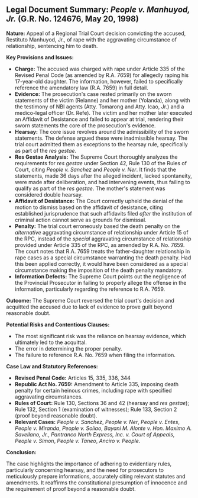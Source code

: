 ## Legal Document Summary: *People v. Manhuyod, Jr.* (G.R. No. 124676, May 20, 1998)

**Nature:** Appeal of a Regional Trial Court decision convicting the accused, Restituto Manhuyod, Jr., of rape with the aggravating circumstance of relationship, sentencing him to death.

**Key Provisions and Issues:**

*   **Charge:** The accused was charged with rape under Article 335 of the Revised Penal Code (as amended by R.A. 7659) for allegedly raping his 17-year-old daughter. The information, however, failed to specifically reference the amendatory law (R.A. 7659) in full detail.
*   **Evidence:** The prosecution's case rested primarily on the sworn statements of the victim (Relanne) and her mother (Yolanda), along with the testimony of NBI agents (Atty. Tomarong and Atty. Icao, Jr.) and a medico-legal officer (Dr. Refe). The victim and her mother later executed an Affidavit of Desistance and failed to appear at trial, rendering their sworn statements the core of the prosecution's evidence.
*   **Hearsay:** The core issue revolves around the admissibility of the sworn statements. The defense argued these were inadmissible hearsay. The trial court admitted them as exceptions to the hearsay rule, specifically as part of the *res gestae*.
*   **Res Gestae Analysis:** The Supreme Court thoroughly analyzes the requirements for *res gestae* under Section 42, Rule 130 of the Rules of Court, citing *People v. Sanchez* and *People v. Ner*. It finds that the statements, made 36 days after the alleged incident, lacked spontaneity, were made after deliberation, and had intervening events, thus failing to qualify as part of the *res gestae*. The mother's statement was considered double hearsay.
*   **Affidavit of Desistance:** The Court correctly upheld the denial of the motion to dismiss based on the affidavit of desistance, citing established jurisprudence that such affidavits filed *after* the institution of criminal action cannot serve as grounds for dismissal.
*   **Penalty:** The trial court erroneously based the death penalty on the *alternative* aggravating circumstance of relationship under Article 15 of the RPC, instead of the *special* aggravating circumstance of relationship provided under Article 335 of the RPC, as amended by R.A. No. 7659. The court notes that R.A. 7659 treats the father-daughter relationship in rape cases as a special circumstance warranting the death penalty. Had this been applied correctly, it would have been considered as a special circumstance making the imposition of the death penalty mandatory.
*   **Information Defects:** The Supreme Court points out the negligence of the Provincial Prosecutor in failing to properly allege the offense in the information, particularly regarding the reference to R.A. 7659.

**Outcome:** The Supreme Court reversed the trial court's decision and acquitted the accused due to lack of evidence to prove guilt beyond reasonable doubt.

**Potential Risks and Contentious Clauses:**

*   The most significant risk was the reliance on hearsay evidence, which ultimately led to the acquittal.
*   The error in determining the proper penalty.
*   The failure to reference R.A. No. 7659 when filing the information.

**Case Law and Statutory References:**

*   **Revised Penal Code:** Articles 15, 335, 336, 344
*   **Republic Act No. 7659:** Amendment to Article 335, imposing death penalty for certain heinous crimes, including rape with specified aggravating circumstances.
*   **Rules of Court:** Rule 130, Sections 36 and 42 (hearsay and *res gestae*); Rule 132, Section 1 (examination of witnesses); Rule 133, Section 2 (proof beyond reasonable doubt).
*   **Relevant Cases:** *People v. Sanchez*, *People v. Ner*, *People v. Entes*, *People v. Miranda*, *People v. Soliao*, *Bayani M. Alonte v. Hon. Maximo A. Savellano, Jr.*, *Pantranco North Express, Inc. v. Court of Appeals*, *People v. Simon*, *People v. Taneo*, *Anciro v. People*.

**Conclusion:**

The case highlights the importance of adhering to evidentiary rules, particularly concerning hearsay, and the need for prosecutors to meticulously prepare informations, accurately citing relevant statutes and amendments. It reaffirms the constitutional presumption of innocence and the requirement of proof beyond a reasonable doubt.
